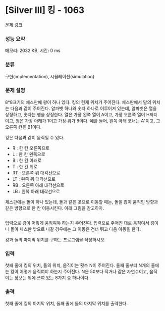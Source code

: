 # [Silver III] 킹 - 1063 

[문제 링크](https://www.acmicpc.net/problem/1063) 

### 성능 요약

메모리: 2032 KB, 시간: 0 ms

### 분류

구현(implementation), 시뮬레이션(simulation)

### 문제 설명

<p>8*8크기의 체스판에 왕이 하나 있다. 킹의 현재 위치가 주어진다. 체스판에서 말의 위치는 다음과 같이 주어진다. 알파벳 하나와 숫자 하나로 이루어져 있는데, 알파벳은 열을 상징하고, 숫자는 행을 상징한다. 열은 가장 왼쪽 열이 A이고, 가장 오른쪽 열이 H까지 이고, 행은 가장 아래가 1이고 가장 위가 8이다. 예를 들어, 왼쪽 아래 코너는 A1이고, 그 오른쪽 칸은 B1이다.</p>

<p>킹은 다음과 같이 움직일 수 있다.</p>

<ul>
	<li>R : 한 칸 오른쪽으로</li>
	<li>L : 한 칸 왼쪽으로</li>
	<li>B : 한 칸 아래로</li>
	<li>T : 한 칸 위로</li>
	<li>RT : 오른쪽 위 대각선으로</li>
	<li>LT : 왼쪽 위 대각선으로</li>
	<li>RB : 오른쪽 아래 대각선으로</li>
	<li>LB : 왼쪽 아래 대각선으로</li>
</ul>

<p>체스판에는 돌이 하나 있는데, 돌과 같은 곳으로 이동할 때는, 돌을 킹이 움직인 방향과 같은 방향으로 한 칸 이동시킨다. 아래 그림을 참고하자.</p>

<p style="text-align:center"><img alt="" src=""></p>

<p>입력으로 킹이 어떻게 움직여야 하는지 주어진다. 입력으로 주어진 대로 움직여서 킹이나 돌이 체스판 밖으로 나갈 경우에는 그 이동은 건너 뛰고 다음 이동을 한다.</p>

<p>킹과 돌의 마지막 위치를 구하는 프로그램을 작성하시오.</p>

### 입력 

 <p>첫째 줄에 킹의 위치, 돌의 위치, 움직이는 횟수 N이 주어진다. 둘째 줄부터 N개의 줄에는 킹이 어떻게 움직여야 하는지 주어진다. N은 50보다 작거나 같은 자연수이고, 움직이는 정보는 위에 쓰여 있는 8가지 중 하나이다.</p>

### 출력 

 <p>첫째 줄에 킹의 마지막 위치, 둘째 줄에 돌의 마지막 위치를 출력한다.</p>

